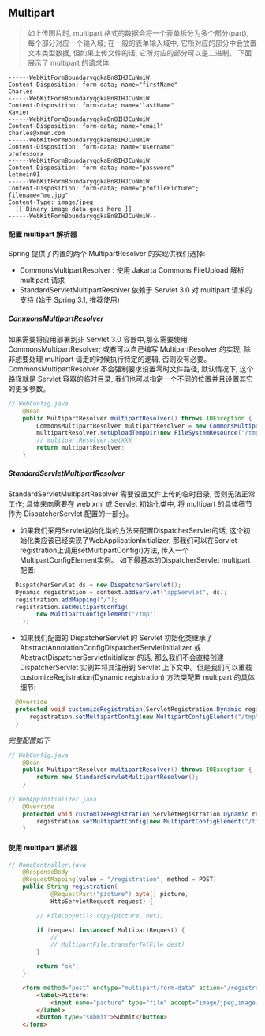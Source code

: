 Multipart
--

> 如上传图片时, multipart 格式的数据会将一个表单拆分为多个部分(part), 每个部分对应一个输入域;
> 在一般的表单输入域中, 它所对应的部分中会放置文本类型数据, 但如果上传文件的话, 它所对应的部分可以是二进制。
> 下面展示了 multipart 的请求体: 

```text
------WebKitFormBoundaryqgkaBn8IHJCuNmiW
Content-Disposition: form-data; name="firstName"
Charles
------WebKitFormBoundaryqgkaBn8IHJCuNmiW
Content-Disposition: form-data; name="lastName"
Xavier
------WebKitFormBoundaryqgkaBn8IHJCuNmiW
Content-Disposition: form-data; name="email"
charles@xmen.com
------WebKitFormBoundaryqgkaBn8IHJCuNmiW
Content-Disposition: form-data; name="username"
professorx
------WebKitFormBoundaryqgkaBn8IHJCuNmiW
Content-Disposition: form-data; name="password"
letmein01
------WebKitFormBoundaryqgkaBn8IHJCuNmiW
Content-Disposition: form-data; name="profilePicture"; filename="me.jpg"
Content-Type: image/jpeg
  [[ Binary image data goes here ]]
------WebKitFormBoundaryqgkaBn8IHJCuNmiW--
```

#### 配置 multipart 解析器

Spring 提供了内置的两个 MultipartResolver 的实现供我们选择:
- CommonsMultipartResolver : 使用 Jakarta Commons FileUpload 解析 multipart 请求
- StandardServletMultipartResolver 依赖于 Servlet 3.0 对 multipart 请求的支持 (始于 Spring 3.1, 推荐使用)

##### CommonsMultipartResolver

如果需要将应用部署到非 Servlet 3.0 容器中,那么需要使用 CommonsMultipartResolver; 或者可以自己编写 MultipartResolver 的实现, 除非想要处理 multipart 请走的时候执行特定的逻辑, 否则没有必要。
CommonsMultipartResolver 不会强制要求设置零时文件路径, 默认情况下, 这个路径就是 Servlet 容器的临时目录, 我们也可以指定一个不同的位置并且设置其它的更多参数。

```java
// WebConfig.java
    @Bean
    public MultipartResolver multipartResolver() throws IOException {
        CommonsMultipartResolver multipartResolver = new CommonsMultipartResolver();
        multipartResolver.setUploadTempDir(new FileSystemResource("/tmp"));
        // multipartResolver.setXXX
        return multipartResolver;
    }
```

##### StandardServletMultipartResolver

StandardServletMultipartResolver 需要设置文件上传的临时目录, 否则无法正常工作; 
具体来向需要在 web.xml 或 Servlet 初始化类中, 将 multipart 的具体细节作为 DispatcherServlet 配置的一部分。

- 如果我们采用Servlet初始化类的方法来配置DispatcherServlet的话, 这个初始化类应该已经实现了WebApplicationInitializer,
  那我们可以在Servlet registration上调用setMultipartConfig()方法, 传入一个MultipartConfigElement实例。
  如下最基本的DispatcherServlet multipart 配置:

```java
  DispatcherServlet ds = new DispatcherServlet();
  Dynamic registration = context.addServlet("appServlet", ds);
  registration.addMapping("/");
  registration.setMultipartConfig(
        new MultipartConfigElement("/tmp")    
    );
```

- 如果我们配置的 DispatcherServlet 的 Servlet 初始化类继承了 AbstractAnnotationConfigDispatcherServletInitializer 或 AbstractDispatcherServletInitializer 的话,
  那么我们不会直接创建 DispatcherServlet 实例并将其注册到 Servlet 上下文中。但是我们可以重载 customizeRegistration(Dynamic registration) 方法类配置 multipart 的具体细节:

```java
  @Override
  protected void customizeRegistration(ServletRegistration.Dynamic registration) {
      registration.setMultipartConfig(new MultipartConfigElement("/tmp", 2097152, 4194304, 0));
  }
```

_完整配置如下_

```java
// WebConfig.java
    @Bean
    public MultipartResolver multipartResolver() throws IOException {
        return new StandardServletMultipartResolver();
    }
    
// WebAppInitializer.java
    @Override
    protected void customizeRegistration(ServletRegistration.Dynamic registration) {
        registration.setMultipartConfig(new MultipartConfigElement("/tmp", 2097152, 4194304, 0));
    }
```

#### 使用 multipart 解析器

```java
// HomeController.java
    @ResponseBody
    @RequestMapping(value = "/registration", method = POST)
    public String registration(
            @RequestPart("picture") byte[] picture,
            HttpServletRequest request) {

        // FileCopyUtils.copy(picture, out);

        if (request instanceof MultipartRequest) {
            //
            // MultipartFile.transferTo(File dest)
        }

        return "ok";
    }
```

```html
    <form method="post" enctype="multipart/form-data" action="/registration">
        <label>Picture:
            <input name="picture" type="file" accept="image/jpeg,image/png,image/gif">
        </label>
        <button type="submit">Submit</button>
    </form>
```
